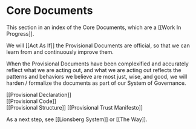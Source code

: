 # Core Documents
This section in an index of the Core Documents, which are a [[Work In Progress]]. 

We will [[Act As If]] the Provisional Documents are official, so that we can learn from and continuously improve them. 

When the Provisional Documents have been complexified and accurately reflect what we are acting out, and what we are acting out reflects the patterns and behaviors we believe are most just, wise, and good, we will harden / formalize the documents as part of our System of Governance. 

[[Provisional Declaration]]   
[[Provisional Code]]  
[[Provisional Structure]]
[[Provisional Trust Manifesto]]  

As a next step, see [[Lionsberg System]] or [[The Way]]. 